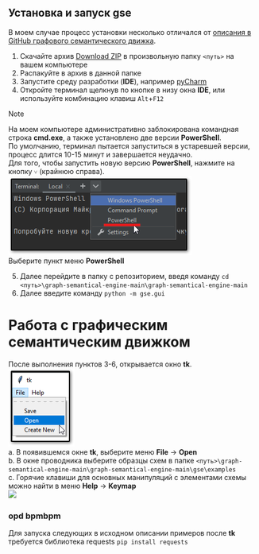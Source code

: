 ## Установка и запуск gse
В моем случае процесс установки несколько отличался от [описания в GitHub графового семантического движка](https://github.com/smer44/graph-semantical-engine?tab=readme-ov-file#%D0%B3%D1%80%D0%B0%D1%84%D0%BE%D0%B2%D1%8B%D0%B9-%D1%81%D0%B5%D0%BC%D0%B0%D0%BD%D1%82%D0%B8%D1%87%D0%B5%D1%81%D0%BA%D0%B8%D0%B9-%D0%B4%D0%B2%D0%B8%D0%B6%D0%BE%D0%BA).
1. Скачайте архив [Download ZIP](https://github.com/smer44/graph-semantical-engine/archive/refs/heads/main.zip) в произвольную папку `<путь>` на вашем компьютере
2. Распакуйте в архив в данной папке
3. Запустите среду разработки (**IDE**), например [pyCharm](https://www.jetbrains.com/pycharm/)
4. Откройте терминал щелкнув по кнопке в низу окна **IDE**, или используйте комбинацию клавиш `Alt`+`F12`
> [!note]  
>    На моем компьютере административно заблокирована командная строка **cmd.exe**, а также установлено две версии **PowerShell**.    
>    По умолчанию, терминал пытается запуститься в устаревшей версии, процесс длится 10-15 минут и завершается неудачно.    
>    Для того, чтобы запустить новую версию **PowerShell**, нажмите на кнопку `˅` (крайнюю справа).
>    ![Выбор терминала](pycharm_term.png)    
>    Выберите пункт меню **PowerShell**
5. Далее перейдите в папку с репозиторием, введя команду `cd <путь>\graph-semantical-engine-main\graph-semantical-engine-main`
6. Далее введите команду `python -m gse.gui`
# Работа с графическим семантическим движком
После выполнения пунктов 3-6, открывается окно **tk**.    
![Окно tk](gse.png)    
a. В появившемся окне **tk**, выберите меню **File** -> **Open**    
b. В окне проводника выберите образцы схем в папке `<путь>\graph-semantical-engine-main\graph-semantical-engine-main\gse\examples`    
c. Горячие клавиши для основных манипуляций с элементами схемы можно найти в меню **Help** -> **Keymap**    
   ![](https://i.imgur.com/BF3CcGy.png)    
### opd bpmbpm 
Для запуска следующих в исходном описании примеров после **tk** требуется библиотека requests
`pip install requests`
